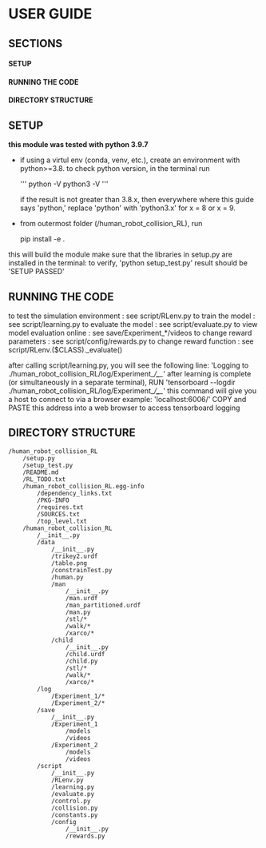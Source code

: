 # USER GUIDE

## SECTIONS
#### SETUP
#### RUNNING THE CODE
#### DIRECTORY STRUCTURE

## SETUP

**this module was tested with python 3.9.7**

- if using a virtul env (conda, venv, etc.), create an environment with python>=3.8. to check python version, in the terminal run

    '''
    python -V
    python3 -V
    '''

    if the result is not greater than 3.8.x, then everywhere where this guide says 'python,' replace 'python' with 'python3.x' for x = 8 or x = 9.

- from outermost folder (/human_robot_collision_RL), run

    pip install -e .

this will build the module
make sure that the libraries in setup.py are installed
in the terminal:
to verify,
'python setup_test.py'
result should be 'SETUP PASSED'

## RUNNING THE CODE

to test the simulation environment  : see script/RLenv.py
to train the model                  : see script/learning.py
to evaluate the model               : see script/evaluate.py
to view model evaluation online     : see save/Experiment_*/videos
to change reward parameters         : see script/config/rewards.py
to change reward function           : see script/RLenv.($CLASS)._evaluate()


after calling script/learning.py, you will see the following line:
'Logging to ./human_robot_collision_RL/log/Experiment_*/****_****_*'
after learning is complete (or simultaneously in a separate terminal),
RUN 'tensorboard --logdir ./human_robot_collision_RL/log/Experiment_*/****_****_*'
this command will give you a host to connect to via a browser
example: 'localhost:6006/'
COPY and PASTE this address into a web browser to access tensorboard logging


## DIRECTORY STRUCTURE

    /human_robot_collision_RL
        /setup.py
        /setup_test.py
        /README.md
        /RL_TODO.txt
        /human_robot_collision_RL.egg-info
            /dependency_links.txt
            /PKG-INFO
            /requires.txt
            /SOURCES.txt
            /top_level.txt
        /human_robot_collision_RL
            /__init__.py
            /data
                /__init__.py
                /trikey2.urdf
                /table.png
                /constrainTest.py
                /human.py
                /man
                    /__init__.py
                    /man.urdf
                    /man_partitioned.urdf
                    /man.py
                    /stl/*
                    /walk/*
                    /xarco/*
                /child
                    /__init__.py
                    /child.urdf
                    /child.py
                    /stl/*
                    /walk/*
                    /xarco/*
            /log
                /Experiment_1/*
                /Experiment_2/*             
            /save
                /__init__.py
                /Experiment_1
                    /models
                    /videos
                /Experiment_2
                    /models
                    /videos
            /script
                /__init__.py
                /RLenv.py
                /learning.py
                /evaluate.py
                /control.py
                /collision.py
                /constants.py
                /config
                    /__init__.py
                    /rewards.py

